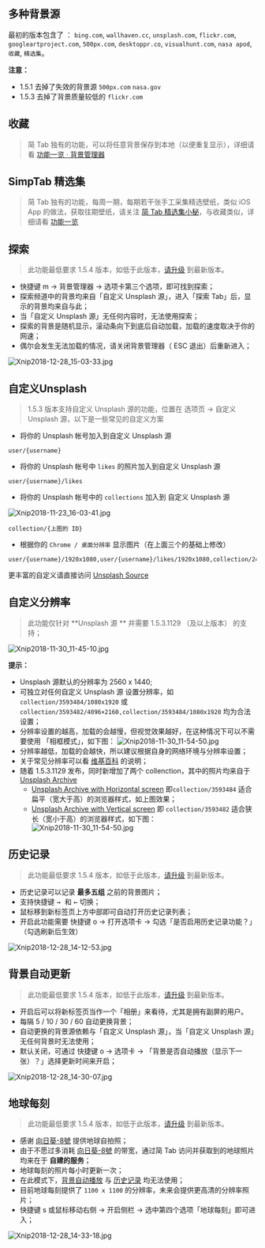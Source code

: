 ## 多种背景源

最初的版本包含了 ： `bing.com`, `wallhaven.cc`, `unsplash.com`, `flickr.com`, `googleartproject.com`, `500px.com`, `desktoppr.co`, `visualhunt.com`, `nasa apod`, `收藏`, `精选集`。

**注意：**

- 1.5.1 去掉了失效的背景源 `500px.com` `nasa.gov`
- 1.5.3 去掉了背景质量较低的 `flickr.com`



## 收藏

> 简 Tab 独有的功能，可以将任意背景保存到本地（以便重复显示），详细请看 [功能一览 · 背景管理器](功能一览?id=主要功能之二)



## SimpTab 精选集

> 简 Tab 独有的功能，每周一期，每期若干张手工采集精选壁纸，类似 iOS App 的做法，获取往期壁纸，请关注 [简 Tab 精选集小秘](https://weibo.com/u/6632928109)，与收藏类似，详细请看 [功能一览](功能一览?id=主要功能之二)



## 探索

> 此功能最低要求 1.5.4 版本，如低于此版本，[请升级](http://ksria.com/simptab/) 到最新版本。

- 快捷键 m → 背景管理器 → 选项卡第三个选项，即可找到探索； 
- 探索频道中的背景均来自「自定义 Unsplash 源」，进入「探索 Tab」后，显示的背景均来自与此；
- 当「自定义 Unsplash 源」无任何内容时，无法使用探索；
- 探索的背景是随机显示，滚动条向下到底后自动加载，加载的速度取决于你的网速；
- 偶尔会发生无法加载的情况，请关闭背景管理器（ ESC 退出）后重新进入；

![Xnip2018-12-28_15-03-33.jpg](https://i.loli.net/2018/12/28/5c25cae536adb.jpg)



## 自定义Unsplash

> 1.5.3 版本支持自定义 Unsplash 源的功能，位置在 选项页 → 自定义 Unsplash 源，以下是一些常见的自定义方案

- 将你的 Unsplash 帐号加入到自定义 Unsplash 源 

```
user/{username}
```

- 将你的 Unsplash 帐号中 `likes` 的照片加入到自定义 Unsplash 源 

 ```
user/{username}/likes
 ```

- 将你的 Unsplash 帐号中的 `collections` 加入到 自定义 Unsplash 源

![Xnip2018-11-23_16-03-41.jpg](https://i.loli.net/2018/11/23/5bf7b471bc1d3.jpg)

```
collection/{上图的 ID}
```

- 根据你的 `Chrome / 桌面分辨率` 显示图片（在上面三个的基础上修改）

```
user/{username}/1920x1080,user/{username}/likes/1920x1080,collection/2463312/1920x1080
```

更丰富的自定义请直接访问 [Unsplash Source](https://source.unsplash.com/)

## 自定义分辨率

> 此功能仅针对 **Unsplash 源 ** 并需要 1.5.3.1129 （及以上版本） 的支持；

![Xnip2018-11-30_11-45-10.jpg](https://i.loli.net/2018/11/30/5c00b254426b3.jpg)

**提示：**

- Unsplash 源默认的分辨率为 2560 x 1440;
- 可独立对任何自定义 Unsplash 源 设置分辨率，如 `collection/3593484/1080x1920` 或 `collection/3593482/4096×2160,collection/3593484/1080x1920` 均为合法设置；
- 分辨率设置的越高，加载的会越慢，但视觉效果越好，在这种情况下可以不需要使用 「相框模式」，如下图：
  ![Xnip2018-11-30_11-54-50.jpg](https://i.loli.net/2018/11/30/5c00b4a39a319.jpg)
- 分辨率越低，加载的会越快，所以建议根据自身的网络环境与分辨率设置；
- 关于常见分辨率可以看 [维基百科](https://zh.wikipedia.org/wiki/%E6%98%BE%E7%A4%BA%E5%88%86%E8%BE%A8%E7%8E%87%E5%88%97%E8%A1%A8) 的说明；
- 随着 1.5.3.1129 发布，同时新增加了两个 collenction，其中的照片均来自于 [Unsplash Archive](https://unsplash.com/@unsplasharchive/collections)
  - [Unsplash Archive with Horizontal screen](https://unsplash.com/collections/3593484/unsplash-archive-with-horizontal-screen) 即`collection/3593484` 适合扁平（宽大于高）的浏览器样式，如上图效果；
  - [Unsplash Archive with Vertical screen](https://unsplash.com/collections/3593482/unsplash-archive-with-vertical-screen) 即 `collection/3593482` 适合狭长（宽小于高）的浏览器样式，如下图：
  ![Xnip2018-11-30_11-54-50.jpg](https://i.loli.net/2018/11/30/5c00b6d9525ed.jpg)



## 历史记录

> 此功能最低要求 1.5.4 版本，如低于此版本，[请升级](http://ksria.com/simptab/) 到最新版本。
>
- 历史记录可以记录 **最多五组** 之前的背景图片；
- 支持快捷键 <kbd>→ </kbd> 和 <kbd>←</kbd> 切换；
- 鼠标移到新标签页上方中部即可自动打开历史记录列表；
- 开启此功能需要 快捷键 o → 打开选项卡 → 勾选「是否启用历史记录功能？」（勾选刷新后生效）

![Xnip2018-12-28_14-12-53.jpg](https://i.loli.net/2018/12/28/5c25bfb86f655.jpg)

## 背景自动更新

> 此功能最低要求 1.5.4 版本，如低于此版本，[请升级](http://ksria.com/simptab/) 到最新版本。
>

- 开启后可以将新标签页当作一个「相册」来看待，尤其是拥有副屏的用户。
- 每隔 5 / 10 / 30 / 60 自动更换背景；
- 自动更换的背景源依赖与「自定义 Unsplash 源」，当「自定义 Unsplash 源」无任何背景时无法使用；
- 默认关闭，可通过 快捷键 o → 选项卡 → 「背景是否自动播放（显示下一张）？」选择更新时间来开启；

![Xnip2018-12-28_14-30-07.jpg](https://i.loli.net/2018/12/28/5c25c3183937a.jpg)

## 地球每刻

> 此功能最低要求 1.5.4 版本，如低于此版本，[请升级](http://ksria.com/simptab/) 到最新版本。

- 感谢 [向日葵-8號](http://himawari8.nict.go.jp/) 提供地球自拍照；
- 由于不愿过多消耗 [向日葵-8號](http://himawari8.nict.go.jp/) 的带宽，通过简 Tab 访问并获取到的地球照片均来在于 **自建的服务**；
- 地球每刻的照片每小时更新一次；
- 在此模式下，[背景自动播放](多种背景源?id=背景自动播放) 与 [历史记录](多种背景源?id=历史记录) 均无法使用；
- 目前地球每刻提供了 `1100 x 1100` 的分辨率，未来会提供更高清的分辨率照片；
- 快捷键 s 或鼠标移动右侧 → 开启侧栏 → 选中第四个选项「地球每刻」即可进入；

![Xnip2018-12-28_14-33-18.jpg](https://i.loli.net/2018/12/28/5c25c57aa4589.jpg)